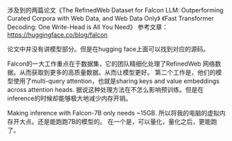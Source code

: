 涉及到的两篇论文《The RefinedWeb Dataset for Falcon LLM: Outperforming Curated Corpora with Web Data, and Web Data Only》
《Fast Transformer Decoding: One Write-Head is All You Need》
参考文章：https://huggingface.co/blog/falcon


论文中并没有讲模型部分。但是在hugging face上面可以找到对应的源码。

Falcon的一大工作重点在于数据集，它的团队精细化处理了RefinedWeb 网络数据。从而获取到更多的高质量数据。从而让模型更好。
第二个工作是，他们的模型使用了multi-query attention，也就是sharing keys and value embeddings across attention heads.
据说这种处理方法在不怎么影响预训练。但是在inference的时候却能够极大地减少内存开销。

Making inference with Falcon-7B only needs ~15GB. 所以将我的电脑的虚拟内存开大点。还是能跑跑7B的模型的。
在一个是，可以量化，量化之后，更能跑了。


